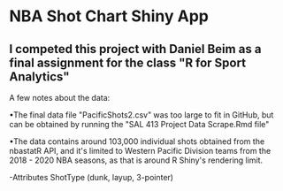 # NBA Shot Chart Shiny App

## I competed this project with Daniel Beim as a final assignment for the class "R for Sport Analytics"

A few notes about the data:

•The final data file "PacificShots2.csv" was too large to fit in GitHub, but can be obtained by running the "SAL 413 Project Data Scrape.Rmd file" 

•The data contains around 103,000 individual shots obtained from the nbastatR API, and it's limited to Western Pacific Division teams from the 2018 - 2020 NBA seasons, as that is around R Shiny's rendering limit. 

  -Attributes  ShotType (dunk, layup, 3-pointer) 

